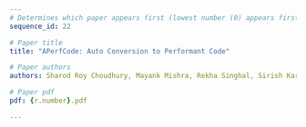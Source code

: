 ```yaml
---
# Determines which paper appears first (lowest number (0) appears first)
sequence_id: 22

# Paper title
title: "APerfCode: Auto Conversion to Performant Code"

# Paper authors
authors: Sharod Roy Choudhury, Mayank Mishra, Rekha Singhal, Sirish Karande 

# Paper pdf
pdf: {r.number}.pdf

---
```


